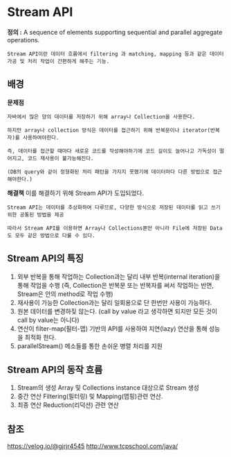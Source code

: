 # Stream API

**정의 :** A sequence of elements supporting sequential and parallel aggregate operations.

    Stream API이란 데이터 흐름에서 filtering 과 matching, mapping 등과 같은 데이터 가공 및 처리 작업이 간편하게 해주는 기능.

## 배경

**문제점**

    자바에서 많은 양의 데이터를 저장하기 위해 array나 Collection을 사용한다.

    하지만 array나 collection 방식은 데이터를 접근하기 위해 반복문이나 iterator(반복자)를 사용하여야한다.

    즉, 데이터를 접근할 때마다 새로운 코드를 작성해야하기에 코드 길이도 늘어나고 가독성이 떨어지고, 코드 재사용이 불가능해진다.

    (DB의 query와 같이 정형화된 처리 패턴을 가지지 못했기에 데이터마다 다른 방법으로 접근해야한다.)

**해결책**
    이를 해결하기 위해 Stream API가 도입되었다.

    Stream API는 데이터를 추상화하여 다루므로, 다양한 방식으로 저장된 데이터를 읽고 쓰기 위한 공통된 방법을 제공

    따라서 Stream API를 이용하면 Array나 Collections뿐만 아니라 File에 저장된 Data도 모두 같은 방법으로 다룰 수 있다.

## Stream API의 특징

1. 외부 반복을 통해 작업하는 Collection과는 달리 내부 반복(internal iteration)을 통해 작업을 수행
    (즉, Collection은 반복문 또는 반복자를 써서 작업하는 반면, Stream은 안의 method로 작업 수행)
2. 재사용이 가능한 Collection과는 달리 일회용으로 단 한번만 사용이 가능하다.   
3. 원본 데이터를 변경하짖 않는다.
    (call by value 라고 생각하면 되지만 모든 것이 call by value는 아니다)
4. 연산이 filter-map(필터-맵) 기반의 API를 사용하여 지연(lazy) 연산을 통해 성능을 최적화 한다.
5. parallelStream() 메소들를 통한 손쉬운 병렬 처리를 지원

## Stream API의 동작 흐름
1. Stream의 생성
    Array 및 Collections instance 대상으로 Stream 생성
2. 중간 연산
    Filtering(필터링) 및 Mapping(맵핑)관련 연산.
3. 최종 연산
    Reduction(리덕션) 관련 연산

## 참조
https://velog.io/@gjrjr4545
http://www.tcpschool.com/java/